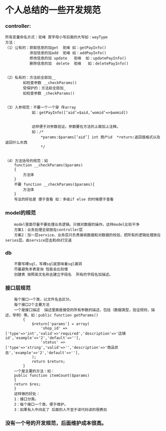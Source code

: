 # 个人总结的一些开发规范

### controller:
    所有变量命名方式：驼峰 首字母小写后面的大写如：wayType
    方法：
    （1）公有的：获取信息的加get  驼峰 如：getPayInfo()
               添加信息的加add  驼峰 如：addPayInfo()
               修改信息的加 update   驼峰  如：updatePayInfo()
               删除信息的加  delete  驼峰   如：deletePayInfo()


    （2）私有的：方法前全部加__   
            如检查参数 __checkParams()
            受保护的：方法前全部加_
            如检查参数 _checkParams()


    （3）入参规范：不要一个一个穿 传array  
                如：getPayInfo([‘aid’=$aid,’womid’=>$womid])


                这样便于对参数验证。参数要在方法的上面加上注释。
                如：/*
                    *params:$params[‘aid’] int 商户id  *return:返回值格式以及返回什么东西
                    */


    （4）方法括号的规范：如
        function __checkParams($params)
        {
            方法体
        }
        不要 function __checkParams($params){
            方法体
        }
        写法的好处是 便于查看 如：多级if else 的时候便于查看


###  model的规范
        model里面尽量不要处理业务逻辑。只做对数据的操作。这样model比较干净
        方案1：业务处理全部放在controller层  
        方案2：加一层service，业务层只负责接收数据和对数据的校验，把所有的逻辑处理放在series层。由service层去和db打交道


###  db
        不要写裸sql，写裸sql就意味着sql漏洞
        尽量避免多表查询 性能会比较慢
        创建表 按照英文名称去建立字段名  所有的字段名加描述。


### 接口层规范
        每个接口一个类，以文件名去区分。
        每个接口2个主要方法
        一个是接口描述  描述里面是接受的所有参数的描述，包括（数据类型，验证规则，描述，举例）等。如：public function getParams()
            {
                $return['params'] = array(
                    'shop_id' => ['type'=>'int','valid'=>'required','description'=>'店铺id','example'=>'2','default'=>''],
                    'status' => ['type'=>'string','valid'=>'','description'=>'商品状态','example'=>'2','default'=>''],
                );
                return $return;
            }
        一个是主要的方法：如：
        public function itemCount($params)
        {
        return $res;
        }
        这样做的好处：
        1：接口分类。
        2：每个接口一个类，便于维护。
        3：如果有人中间走了 后面的人不至于读代码读的很费劲

### 没有一个号的开发规范，后面维护成本很高。
